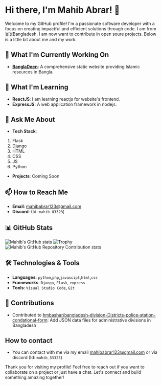 # Hi there, I'm Mahib Abrar! 👋

Welcome to my GitHub profile! I'm a passionate software developer with a focus on creating impactful and efficient solutions through code. I am from 🇧🇩Bangladesh. I am now want to contribute in open soure projects. Below is a little bit about me and my work.

## 🔭 What I'm Currently Working On
- **[BanglaDeen](https://github.com/MahibAbrar222/BanglaDeen)**: A comprehensive static website providing Islamic resources in Bangla.

## 🌱 What I'm Learning
- **ReactJS**: I am learning reactjs for website's frontend.
- **ExpressJS**: A web application framework in nodejs.

## 💬 Ask Me About
- **Tech Stack**: 
1. Flask
2. Django
3. HTML
4. CSS
5. JS
6. Python
   
- **Projects**: Coming Soon

## 📫 How to Reach Me
- **Email**: [mahibabrar123@gmail.com](mailto:mahibabrar123@gmail.com)
- **Discord**: (Id: `mahib_83323`)

## 📊 GitHub Stats
![Mahib's GitHub stats](https://github-readme-stats.vercel.app/api?username=MahibAbrar222&show_icons=true&theme=dark)
![Trophy](https://github-profile-trophy.vercel.app/?username=MahibAbrar222)
![Mahib's GitHub Repository Contribution stats](https://github-contributor-stats.vercel.app/api?username=MahibAbrar222)


## 🛠️ Technologies & Tools
- **Languages**: `python`,`php`,`javascipt`,`html`,`css`
- **Frameworks**: `Django`, `Flask`, `express`
- **Tools**: `Visual Studio Code`, `Git`

## 🤝 Contributions
- Contributed to [hmbashar/bangladesh-division-Districts-police-station-condational-form](https://github.com/hmbashar/bangladesh-division-Districts-police-station-condational-form): Add JSON data files for administrative divisions in Bangladesh

## How to contact
- You can contact with me via my email [mahibabrar123@gmail.com](mailto:mahibabrar123@gmail.com) or via discord (Id: `mahib_83323`)

Thank you for visiting my profile! Feel free to reach out if you want to collaborate on a project or just have a chat. Let's connect and build something amazing together!

<!--
## 👨‍💻 Personal Projects
- [Personal Project 1](https://github.com/MahibAbrar222/PersonalProject1): Brief description of the project.
- [Personal Project 2](https://github.com/MahibAbrar222/PersonalProject2): Brief description of the project.


-->
